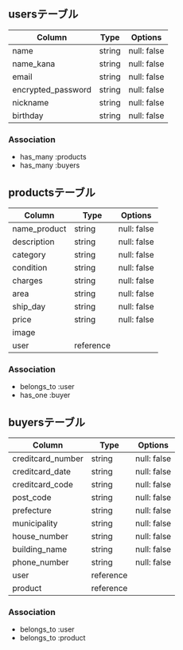
## usersテーブル

| Column              | Type       | Options     |
| ------------------- | ---------- | ----------- |
| name                | string     | null: false |
| name_kana           | string     | null: false |
| email               | string     | null: false |
| encrypted_password  | string     | null: false |
| nickname            | string     | null: false |
| birthday            | string     | null: false |

### Association

- has_many :products
- has_many :buyers

## productsテーブル

| Column              | Type       | Options     |
| ------------------- | ---------- | ----------- |
| name_product        | string     | null: false |
| description         | string     | null: false |
| category            | string     | null: false |
| condition           | string     | null: false |
| charges             | string     | null: false |
| area                | string     | null: false |
| ship_day            | string     | null: false |
| price               | string     | null: false |
| image               |            |             |
| user                | reference  |             |

### Association

- belongs_to :user
- has_one :buyer


## buyersテーブル

| Column              | Type       | Options     |
| ------------------- | ---------- | ----------- |
| creditcard_number   | string     | null: false |
| creditcard_date     | string     | null: false |
| creditcard_code     | string     | null: false |
| post_code           | string     | null: false |
| prefecture          | string     | null: false |
| municipality        | string     | null: false |
| house_number        | string     | null: false |
| building_name       | string     | null: false |
| phone_number        | string     | null: false |
| user                | reference  |             |
| product             | reference  |             |

### Association

- belongs_to :user
- belongs_to :product